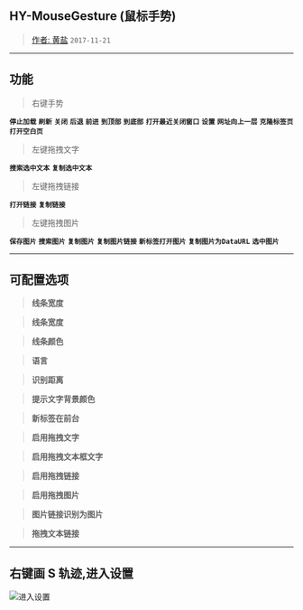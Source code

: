 
## HY-MouseGesture  (鼠标手势) ##
> [作者: 黄盐](https://github.com/woolition/greasyforks) `2017-11-21`


----------

## 功能

>右键手势

  **`停止加载`**    **`刷新`**    **`关闭`**    **`后退`**    **`前进`**    **`到顶部`**    **`到底部`**    **`打开最近关闭窗口`**    **`设置`**    **`网址向上一层`**    **`克隆标签页`**    **`打开空白页`**

>左键拖拽文字

  **`搜索选中文本`**    **`复制选中文本`**

>左键拖拽链接

  **`打开链接`**    **`复制链接`**

>左键拖拽图片

  **`保存图片`**    **`搜索图片`**    **`复制图片`**    **`复制图片链接`**    **`新标签打开图片`**    **`复制图片为DataURL`**    **`选中图片`**

----------
## 可配置选项

> **线条宽度**

> **线条宽度**

> **线条颜色**

> **语言**

> **识别距离**

> **提示文字背景颜色**

> **新标签在前台**

> **启用拖拽文字**

> **启用拖拽文本框文字**

> **启用拖拽链接**

> **启用拖拽图片**

> **图片链接识别为图片**

> **拖拽文本链接**

----------
## 右键画 **S** 轨迹,进入设置

![进入设置](https://github.com/woolition/greasyforks/raw/master/img/mouseGesture.gif)
